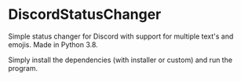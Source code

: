 # DiscordStatusChanger
Simple status changer for Discord with support for multiple text's and emojis. Made in Python 3.8.

Simply install the dependencies (with installer or custom) and run the program.
